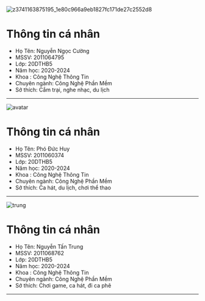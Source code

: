 ![z3741163875195_1e80c966a9eb1827fc171de27c2552d8](https://github.com/nguyenngoccuong16122002/HKCShop/assets/80567562/6d9a3983-bb74-4c05-9cc2-f69b78a50004)
# Thông tin cá nhân
* Họ Tên: Nguyễn Ngọc Cường
* MSSV: 2011064795
* Lớp: 20DTHB5
* Năm học: 2020-2024
* Khoa : Công Nghệ Thông Tin
* Chuyên ngành: Công Nghệ Phần Mềm
* Sở thích: Cắm trại, nghe nhạc, du lịch
---------------------------------------------------------------------------
![avatar](https://github.com/nguyenngoccuong16122002/HKCShop/assets/127472090/e833cff2-d5f9-48ac-ab29-e6c0427bbadc)
# Thông tin cá nhân
* Họ Tên: Phó Đức Huy
* MSSV: 2011060374
* Lớp: 20DTHB5
* Năm học: 2020-2024
* Khoa : Công Nghệ Thông Tin
* Chuyên ngành: Công Nghệ Phần Mềm
* Sở thích: Ca hát, du lịch, chơi thể thao
---------------------------------------------------------------------------
![trung](https://github.com/nguyenngoccuong16122002/HKCShop/assets/115651324/a81d99e6-224c-4d66-90c0-78077b6645d4)

# Thông tin cá nhân
* Họ Tên: Nguyễn Tấn Trung
* MSSV: 2011068762
* Lớp: 20DTHB5
* Năm học: 2020-2024
* Khoa : Công Nghệ Thông Tin
* Chuyên ngành: Công Nghệ Phần Mềm
* Sở thích: Chơi game, ca hát, đi ca phê
---------------------------------------------------------------------------

